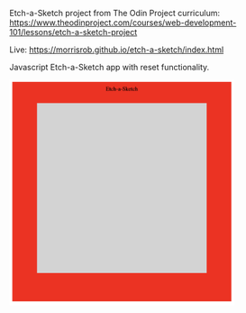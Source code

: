 Etch-a-Sketch project from The Odin Project curriculum: https://www.theodinproject.com/courses/web-development-101/lessons/etch-a-sketch-project

Live: https://morrisrob.github.io/etch-a-sketch/index.html

Javascript Etch-a-Sketch app with reset functionality.  

<img src="etchasketch.png" height="400">

